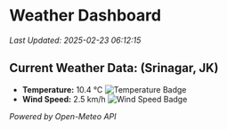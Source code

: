 
# Weather Dashboard

_Last Updated: 2025-02-23 06:12:15_

## Current Weather Data: (Srinagar, JK)
- **Temperature:** 10.4 °C ![Temperature Badge](https://img.shields.io/badge/Temperature-Low%20Temp-blue)
- **Wind Speed:** 2.5 km/h ![Wind Speed Badge](https://img.shields.io/badge/Wind%20Speed-Light%20Wind-blue)

*Powered by Open-Meteo API*
